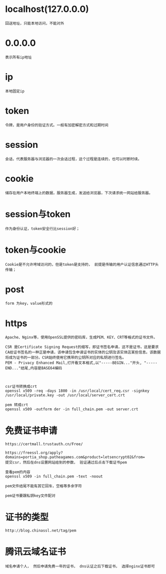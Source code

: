 # localhost(127.0.0.0)

	回送地址，只能本地访问，不能对外


# 0.0.0.0

	表示所有ip地址

# ip 

	本地固定ip	



# token

	令牌，是用户身份的验证方式。一般有加密解密方式和过期时间


# session

	会话，代表服务器与浏览器的一次会话过程，这个过程是连续的，也可以时断时续。

# cookie

	储存在用户本地终端上的数据，服务器生成，发送给浏览器，下次请求统一网站给服务器。


# session与token

	作为身份认证，token安全行比session好；


# token与cookie

	Cookie是不允许垮域访问的，但是token是支持的， 前提是传输的用户认证信息通过HTTP头传输；


# post

	form 为key，value形式的



# https

	Apache、Nginx等，使用OpenSSL提供的密码库，生成PEM、KEY、CRT等格式的证书文件。

	CSR 是Certificate Signing Request的缩写，即证书签名申请，这不是证书，这是要求CA给证书签名的一种正是申请，该申请包含申请证书的实体的公钥及该实体店某些信息。该数据将成为证书的一部分。CSR始终使用它携带的公钥所对应的私钥进行签名。
	PEM - Privacy Enhanced Mail,打开看文本格式,以"-----BEGIN..."开头, "-----END..."结尾,内容是BASE64编码



	csr证书转换成crt
	openssl x509 -req -days 1800 -in /usr/local/cert_req.csr -signkey /usr/local/private.key -out /usr/local/server_cert.crt

	pem 转成crt
	openssl x509 -outform der -in full_chain.pem -out server.crt


# 免费证书申请

	https://certmall.trustauth.cn/Free/

	https://freessl.org/apply?domains=portia_shop.patheagames.com&product=letsencrypt02&from=
	提交csr，然后在dns设置网站给到的参数， 验证通过后点击下载证书pem

	查看pem的内容
 	openssl x509 -in full_chain.pem -text -noout	

	pem文件结尾不能有其它回车，空格等多余字符

	pem证书要跟私钥key文件配对

	
# 证书的类型

	http://blog.chinassl.net/tag/pem



# 腾讯云域名证书

	域名申请个人， 然后申请免费一年的证书， dns认证之后下载证书， 选择nginx证书即可	